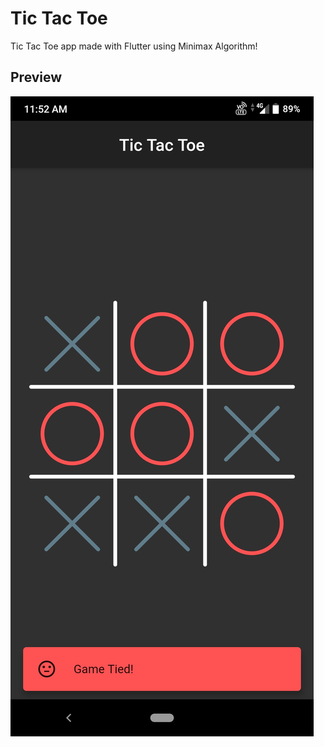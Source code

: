 # Tic Tac Toe
Tic Tac Toe app made with Flutter using Minimax Algorithm!

## Preview
![](images/img_1.jpg)